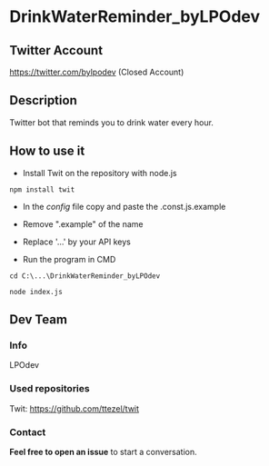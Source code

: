 # DrinkWaterReminder_byLPOdev

## Twitter Account
https://twitter.com/bylpodev (Closed Account)

## Description
Twitter bot that reminds you to drink water every hour.

## How to use it
- Install Twit on the repository with node.js
```shell
npm install twit
```
- In the _config_ file copy and paste the .const.js.example
- Remove ".example" of the name
- Replace '...' by your API keys

- Run the program in CMD
```shell
cd C:\...\DrinkWaterReminder_byLPOdev
```

```shell
node index.js
```

## Dev Team
### Info
LPOdev

### Used repositories
Twit: https://github.com/ttezel/twit

### Contact
**Feel free to open an issue** to start a conversation.
